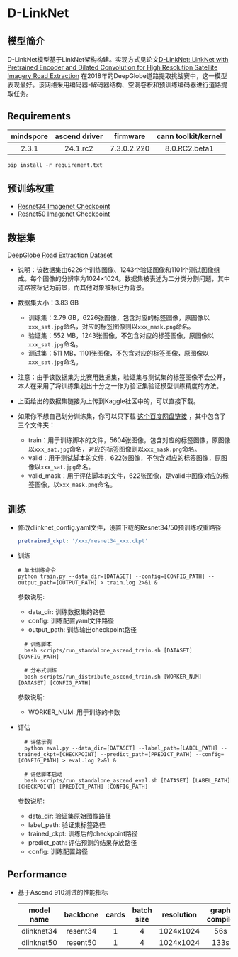 # D-LinkNet

## 模型简介

D-LinkNet模型基于LinkNet架构构建。实现方式见论文[D-LinkNet: LinkNet with Pretrained Encoder and Dilated Convolution for High Resolution Satellite Imagery Road Extraction](https://openaccess.thecvf.com/content_cvpr_2018_workshops/w4/html/Zhou_D-LinkNet_LinkNet_With_CVPR_2018_paper.html)
在2018年的DeepGlobe道路提取挑战赛中，这一模型表现最好。该网络采用编码器-解码器结构、空洞卷积和预训练编码器进行道路提取任务。

## Requirements
 | mindspore | ascend driver | firmware | cann toolkit/kernel |
 |:---------:|:-------------:|:--------:|:-------------------:|
 | 2.3.1 | 24.1.rc2 | 7.3.0.2.220 | 8.0.RC2.beta1 |
 ```shell
 pip install -r requirement.txt
 ```

## 预训练权重
- [Resnet34 Imagenet Checkpoint]()
- [Resnet50 Imagenet Checkpoint]()

## 数据集

[DeepGlobe Road Extraction Dataset](https://www.kaggle.com/balraj98/deepglobe-road-extraction-dataset)

- 说明：该数据集由6226个训练图像、1243个验证图像和1101个测试图像组成。每个图像的分辨率为1024×1024。数据集被表述为二分类分割问题，其中道路被标记为前景，而其他对象被标记为背景。
- 数据集大小：3.83 GB

    - 训练集：2.79 GB，6226张图像，包含对应的标签图像，原图像以`xxx_sat.jpg`命名，对应的标签图像则以`xxx_mask.png`命名。
    - 验证集：552 MB，1243张图像，不包含对应的标签图像，原图像以`xxx_sat.jpg`命名。
    - 测试集：511 MB，1101张图像，不包含对应的标签图像，原图像以`xxx_sat.jpg`命名。

- 注意：由于该数据集为比赛用数据集，验证集与测试集的标签图像不会公开，本人在采用了将训练集划出十分之一作为验证集验证模型训练精度的方法。
- 上面给出的数据集链接为上传到Kaggle社区中的，可以直接下载。

- 如果你不想自己划分训练集，你可以只下载 [这个百度网盘链接](https://pan.baidu.com/s/1DofqL6P13PEDGUvNMPo-1Q?pwd=5rp1) ，其中包含了三个文件夹：

    - train：用于训练脚本的文件，5604张图像，包含对应的标签图像，原图像以`xxx_sat.jpg`命名，对应的标签图像则以`xxx_mask.png`命名。
    - valid：用于测试脚本的文件，622张图像，不包含对应的标签图像，原图像以`xxx_sat.jpg`命名。
    - valid_mask：用于评估脚本的文件，622张图像，是valid中图像对应的标签图像，以`xxx_mask.png`命名。
    
## 训练
- 修改dlinknet_config.yaml文件，设置下载的Resnet34/50预训练权重路径

  ```yaml
  pretrained_ckpt: '/xxx/resnet34_xxx.ckpt'
  ```
- 训练
  ```shell
  # 单卡训练命令
  python train.py --data_dir=[DATASET] --config=[CONFIG_PATH] --output_path=[OUTPUT_PATH] > train.log 2>&1 &
   ```
  参数说明:
  
  - data_dir: 训练数据集的路径
  - config: 训练配置yaml文件路径
  - output_path: 训练输出checkpoint路径
  
  ```shell
    # 训练脚本
    bash scripts/run_standalone_ascend_train.sh [DATASET] [CONFIG_PATH]
  
    # 分布式训练
    bash scripts/run_distribute_ascend_train.sh [WORKER_NUM] [DATASET] [CONFIG_PATH]
  ```
  参数说明:

  - WORKER_NUM: 用于训练的卡数
- 评估
  ```shell
    # 评估示例
    python eval.py --data_dir=[DATASET] --label_path=[LABEL_PATH] --trained_ckpt=[CHECKPOINT] --predict_path=[PREDICT_PATH] --config=[CONFIG_PATH] > eval.log 2>&1 &
  
    # 评估脚本启动
    bash scripts/run_standalone_ascend_eval.sh [DATASET] [LABEL_PATH] [CHECKPOINT] [PREDICT_PATH] [CONFIG_PATH]
  ```
    参数说明:

  - data_dir: 验证集原始图像路径
  - label_path: 验证集标签路径
  - trained_ckpt: 训练后的checkpoint路径
  - predict_path: 评估预测的结果存放路径
  - config: 训练配置路径

## Performance
- 基于Ascend 910测试的性能指标

  | model name | backbone | cards | batch size | resolution | graph compile | jit level | s/step | img/s | IoU | yaml | weight |
  |:----------:|:--------:|:-----:|:----------:|:----------:|:-------------:|:---------:|:------:|:-----:|:---:|:----:|:------:|
  | dlinknet34 | resent34 | 1 | 4 | 1024x1024 |  56s | O0 | 0.17 | 23.52 | 98.34% |[yaml](./configs/dlinknet34_config.yaml)| [weight]() |
  | dlinknet50 | resent50 | 1 | 4 | 1024x1024 | 133s | O0 | 0.39 | 10.25 | 98.37% |[yaml](./configs/dlinknet50_config.yaml)| [weight]() |
